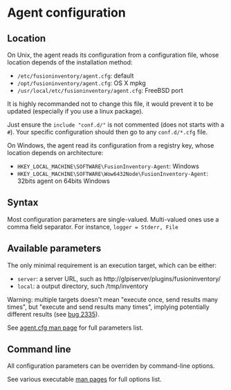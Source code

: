 # Agent configuration

## Location

On Unix, the agent reads its configuration from a configuration file, whose
location depends of the installation method:

* `/etc/fusioninventory/agent.cfg`: default
* `/opt/fusioninventory/agent.cfg`: OS X mpkg
* `/usr/local/etc/fusioninventory/agent.cfg`: FreeBSD port

It is highly recommanded not to change this file, it would prevent it to be updated (especially if you use a linux package).

Just ensure the `include "conf.d/"` is not commented (does not starts with a `#`).
Your specific configuration should then go to any `conf.d/*.cfg` file.

On Windows, the agent read its configuration from a registry key, whose
location depends on architecture:

* `HKEY_LOCAL_MACHINE\SOFTWARE\FusionInventory-Agent`: Windows
* `HKEY_LOCAL_MACHINE\SOFTWARE\Wow6432Node\FusionInventory-Agent`: 32bits agent on 64bits Windows

## Syntax

Most configuration parameters are single-valued. Multi-valued ones use a comma
field separator. For instance, `logger = Stderr, File`

## Available parameters

The only minimal requirement is an execution target, which can be either:

* `server`: a server URL, such as http://glpiserver/plugins/fusioninventory/
* `local`: a output directory, such /tmp/inventory

Warning: multiple targets doesn't mean "execute once, send results many times",
but "execute and send results many times", implying potentially different
results (see [bug 2335](http://forge.fusioninventory.org/issues/2335)).

See [agent.cfg man page](../manpage/agent.cfg.md) for full parameters list.

## Command line

All configuration parameters can be overriden by command-line options.

See various executable [man pages](../../manpage/) for full options list.
